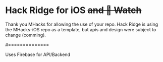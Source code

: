 Hack Ridge for iOS ~~and  Watch~~
==============

Thank you MHacks for allowing the use of your repo. Hack Ridge is using the MHacks-iOS repo as a template, but apis and design were subject to change (comming).

 #==============

Uses Firebase for API/Backend
